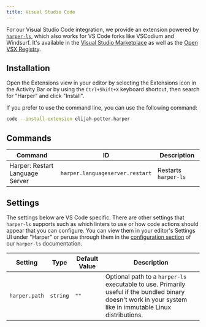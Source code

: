 ```yaml
---
title: Visual Studio Code
---
```


For our Visual Studio Code integration, we provide an extension powered by [`harper-ls`](./language-server), which also works for VS Code forks like VSCodium and Windsurf. It's available in the [Visual Studio Marketplace](https://marketplace.visualstudio.com/items?itemName=elijah-potter.harper) as well as the [Open VSX Registry](https://open-vsx.org/extension/elijah-potter/harper).

## Installation

Open the Extensions view in your editor by selecting the Extensions icon in the Activity Bar or by using the `Ctrl+Shift+X` keyboard shortcut, then search for "Harper" and click "Install".

If you prefer to use the command line, you can use the following command:

```bash
code --install-extension elijah-potter.harper
```

## Commands

| Command                         | ID                              | Description          |
| ------------------------------- | ------------------------------- | -------------------- |
| Harper: Restart Language Server | `harper.languageserver.restart` | Restarts `harper-ls` |

## Settings

The settings below are VS Code specific. There are other settings that `harper-ls` supports such as which linters to use or how code actions should appear that you can configure. You can view them in your editor's Settings UI under "Harper" or peruse through them in the [configuration section](./language-server#Configuration) of our `harper-ls` documentation.

| Setting       | Type     | Default Value | Description                                                                                                                                                 |
| ------------- | -------- | ------------- | ----------------------------------------------------------------------------------------------------------------------------------------------------------- |
| `harper.path` | `string` | `""`          | Optional path to a `harper-ls` executable to use. Primarily useful if the bundled binary doesn't work in your system like in immutable Linux distributions. |
